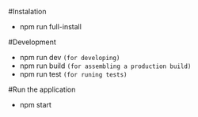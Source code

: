 
#Instalation
* npm run full-install

#Development
* npm run dev `(for developing)`
* npm run build `(for assembling a production build)`
* npm run test `(for runing tests)`

#Run the application
* npm start
